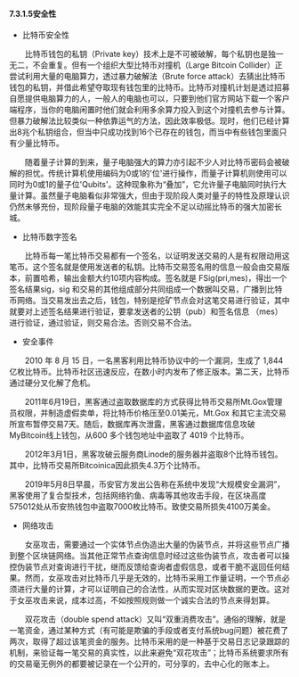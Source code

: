 #### 7.3.1.5安全性

* 比特币安全性
  
&emsp;&emsp;比特币钱包的私钥（Private key）技术上是不可被破解，每个私钥也是独一无二，不会重复。但有一个组织大型比特币对撞机（Large Bitcoin Collider）正尝试利用大量的电脑算力，透过暴力破解法（Brute force attack）去猜出比特币钱包的私钥，并借此希望夺取现有钱包里的比特币。比特币对撞机计划是透过招募自愿提供电脑算力的人，一般人的电脑也可以，只要到他们官方网站下载一个客户端程序，当你的电脑闲置时他们就会利用多余算力投入到这个对撞机去参与计算。但暴力破解法比较类似一种依靠运气的方法，因此效率极低。现时，他们已经计算出8兆个私钥组合，但当中只成功找到16个已存在的钱包，而当中有些钱包里面只有少量比特币。

&emsp;&emsp;随着量子计算的到来，量子电脑强大的算力亦引起不少人对比特币密码会被破解的担忧。传统计算机使用编码为0或1的'位'进行操作，而量子计算机则使用可以同时为0或1的量子位'Qubits'。这种现象称为“叠加”，它允许量子电脑同时执行大量计算。虽然量子电脑看似非常强大，但由于现阶段人类对量子的特性及原理认识仍然未够充份，现阶段量子电脑的效能其实完全不足以动摇比特币的强大加密长城。

* 比特币数字签名

&emsp;&emsp;比特币每一笔比特币交易都有一个签名，以证明发送交易的人是有权限动用这笔币。这个签名就是使用发送者的私钥。比特币交易签名用的信息一般会由交易版本，前置哈希，输出金额大约10项内容构成。签名就是 FSig(pri,mes)，得出一个签名结果sig，sig 和交易的其他组成部分共同组成一个数据叫交易，广播到比特币网络。当交易发出去之后，钱包，特别是挖矿节点会对这笔交易进行验证，其中就要对上述签名结果进行验证，要拿发送者的公钥（pub）和签名信息 （mes）进行验证，通过验证，则交易合法。否则交易不合法。

* 安全事件

&emsp;&emsp;2010 年 8 月 15 日，一名黑客利用比特币协议中的一个漏洞，生成了 1,844 亿枚比特币。比特币社区迅速反应，在数小时内发布了修正版本。第二天，比特币通过硬分叉化解了危机。

&emsp;&emsp;2011年6月19日，黑客通过盗取数据库的方式获得比特币交易所Mt.Gox管理员权限，并制造虚假卖单，将比特币价格压至0.01美元，Mt.Gox 和其它主流交易所宣布暂停交易7天。随后，数据库再次泄露，黑客通过数据库信息攻破MyBitcoin线上钱包，从600 多个钱包地址中盗取了 4019 个比特币。

&emsp;&emsp;2012年3月1日，黑客攻破云服务商Linode的服务器并盗取8个比特币钱包。其中，比特币交易所Bitcoinica因此损失4.3万个比特币。

&emsp;&emsp;2019年5月8日早晨，币安官方发出公告称在系统中发现“大规模安全漏洞”，黑客使用了复合型技术，包括网络钓鱼、病毒等其他攻击手段，在区块高度575012处从币安热钱包中盗取7000枚比特币。致使交易所损失4100万美金。

* 网络攻击

&emsp;&emsp;女巫攻击，需要通过一个实体节点伪造出大量的伪装节点，并将这些节点广播到整个区块链网络。当其他正常节点查询信息时经过这些伪装节点，攻击者可以操控伪装节点对查询进行干扰，继而反馈给查询者虚假信息，或者干脆不返回任何结果。然而，女巫攻击对比特币几乎是无效的，比特币采用工作量证明，一个节点必须进行大量的计算，才可以证明自己的合法性，从而实现对区块数据的更改。这对于女巫攻击来说，成本过高，不如按照规则做一个诚实合法的节点来得划算。

&emsp;&emsp;双花攻击（double spend attack）又叫“双重消费攻击”。通俗的理解，就是一笔资金，通过某种方式（有可能是欺骗的手段或者支付系统bug问题）被花费了两次，取得了超过该笔资金的服务。比特币采用的是一种基于交易日志记录跟踪的机制，来验证每一笔交易的真实性，以此来避免“双花攻击”；比特币系统要求所有的交易毫无例外的都要被记录在一个公开的，可分享的，去中心化的账本上。
